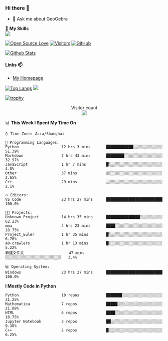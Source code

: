 ### Hi there 👋

<!--
**wuyudi/wuyudi** is a ✨ _special_ ✨ repository because its `README.md` (this file) appears on your GitHub profile.

Here are some ideas to get you started:

- 🔭 I’m currently working on ...
- 🌱 I’m currently learning ...
- 👯 I’m looking to collaborate on ...
- 🤔 I’m looking for help with ...

- 📫 How to reach me: ...
- 😄 Pronouns: ...
- ⚡ Fun fact: ...
-->

- 💬 Ask me about GeoGebra

🌟 **My Skills**  
![](https://img.shields.io/badge/-Python-3e74a2?style=flat-square&logo=Python&logoColor=fff)

[![Open Source Love](https://badges.frapsoft.com/os/v1/open-source.svg?v=103)](https://github.com/wuyudi/)
[![Visitors](https://visitor-badge.glitch.me/badge?page_id=wuyudi.wuyudi)](https://github.com/wuyudi/)
[![GitHub](https://img.shields.io/github/followers/wuyudi.svg?lable=GitHub&style=social)](https://github.com/wuyudi/)

[![Github Stats](https://github-readme-stats.vercel.app/api?username=wuyudi&show_icons=true)](https://github.com/wuyudi/)

#### Links 📫

* [My Homepage](https://wuyudi.github.io/blog/)

[![Top Langs](https://github-readme-stats.vercel.app/api/top-langs/?username=wuyudi&hide=HTML)](https://github.com/wuyudi/github-readme-stats)  ![](https://aster-readme.vercel.app/api/top-langs/?username=wuyudi&exclude_lang=html&layout=compact)

[![trophy](https://github-profile-trophy.vercel.app/?username=wuyudi&theme=onedark)](https://github.com/ryo-ma/github-profile-trophy)

<p align="center"> 
  Visitor count<br>
  <img src="https://profile-counter.glitch.me/wuyudi/count.svg" />
</p>

<!--START_SECTION:waka-->
📊 **This Week I Spent My Time On** 

```text
⌚︎ Time Zone: Asia/Shanghai

💬 Programming Languages: 
Python                   12 hrs 3 mins       ████████████░░░░░░░░░░░░░   51.39% 
Markdown                 7 hrs 43 mins       ████████░░░░░░░░░░░░░░░░░   32.97% 
JavaScript               1 hr 7 mins         █░░░░░░░░░░░░░░░░░░░░░░░░   4.8% 
Other                    37 mins             ░░░░░░░░░░░░░░░░░░░░░░░░░   2.65% 
C++                      29 mins             ░░░░░░░░░░░░░░░░░░░░░░░░░   2.1%

🔥 Editors: 
VS Code                  23 hrs 27 mins      █████████████████████████   100.0%

🐱‍💻 Projects: 
Unknown Project          14 hrs 35 mins      ███████████████░░░░░░░░░░   62.23% 
mma                      4 hrs 23 mins       ████░░░░░░░░░░░░░░░░░░░░░   18.75% 
Project_Euler            1 hr 35 mins        █░░░░░░░░░░░░░░░░░░░░░░░░   6.76% 
a0-crawlers              1 hr 13 mins        █░░░░░░░░░░░░░░░░░░░░░░░░   5.22% 
新建文件夹                    47 mins             ░░░░░░░░░░░░░░░░░░░░░░░░░   3.4%

💻 Operating System: 
Windows                  23 hrs 27 mins      █████████████████████████   100.0%

```

**I Mostly Code in Python** 

```text
Python                   10 repos            ███████░░░░░░░░░░░░░░░░░░   31.25% 
Mathematica              7 repos             █████░░░░░░░░░░░░░░░░░░░░   21.88% 
HTML                     6 repos             ████░░░░░░░░░░░░░░░░░░░░░   18.75% 
Jupyter Notebook         3 repos             ██░░░░░░░░░░░░░░░░░░░░░░░   9.38% 
C++                      2 repos             █░░░░░░░░░░░░░░░░░░░░░░░░   6.25%

```



<!--END_SECTION:waka-->
